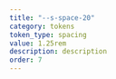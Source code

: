 ```yaml
---
title: "--s-space-20"
category: tokens
token_type: spacing
value: 1.25rem
description: description
order: 7
---
```

